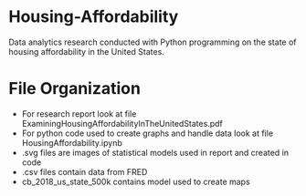 # Housing-Affordability
Data analytics research conducted with Python programming on the state of housing affordability in the United States.

# File Organization
* For research report look at file ExaminingHousingAffordabilityInTheUnitedStates.pdf
* For python code used to create graphs and handle data look at file HousingAffordability.ipynb
* .svg files are images of statistical models used in report and created in code
* .csv files contain data from FRED
* cb_2018_us_state_500k contains model used to create maps
